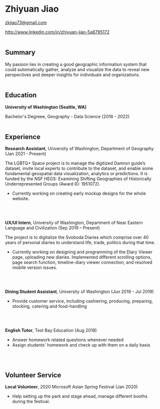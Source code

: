 # Zhiyuan Jiao

zkjiao73@gmail.com

http://www.linkedin.com/in/zhiyuan-jiao-5a8795172
<br>
<br>
## Summary

My passion lies in creating a good geographic information system that could automatically gather, analyze and visualize the data to reveal new perspectives and deeper insights for individuals and organizations.
<br>
<br>
## Education

**University of Washington (Seattle, WA)**

Bachelor's Degreee, Geography - Data Science
(2018 - 2022)
<br>
<br>
## Experience

**Research Assistant**, University of Washington, Department of Geography (Jan 2021 - Present)

The LGBTQ+ Space project is to manage the digitized Damron guide’s dataset, invite local experts to contribute to the dataset, and enable some fundamental geospatial data visualization, analytics or predictions. It is funded by the NSF HEGS: Examining Shifting Geographies of Historically Underrepresented Groups (Award ID: 1951072).
- Currently working on creating early mockup designs for the whole website.

<br>
<br>

**UX/UI Intern**, University of Washington, Department of Near Eastern Language and Civilization (Sep 2019 – Present)

The project is to digitalize the Svoboda Diaries which comprise over 40 years of personal diaries to understand life, trade, politics during that time.
- Currently working on designing and programming of the Diary Viewer page, uploading new diaries. Implemented different scrolling options, page search function, timeline-diary viewer connection, and resolved mobile version issues.

<br>
<br>

**Dining Student Assistant**, University of Washington (Jun 2019 - Jul 2019)

- Provide customer service, including cashiering, producing, preparing, stocking, catering and food-handling

<br>
<br>

**English Tutor**, Test Bay Education (Aug 2018)

- Answer homework related questions whenever needed
- Assign students' homework and check up with them on a daily basis
<br>
<br>

## Volunteer Service

**Local Volunteer**, 2020 Microsoft Asian Spring Festival (Jan 2020)

- Help setting up the park and stage ahead, manage different booths during the festival.
